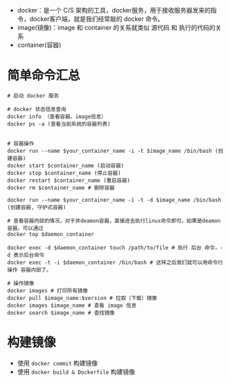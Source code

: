 * docker：是一个 C/S 架构的工具，docker服务，用于接收服务器发来的指令，docker客户端，就是我们经常敲的 docker 命令。
* image(镜像)：image 和 container 的关系就类似 源代码 和 执行的代码的关系
* container(容器)

# 简单命令汇总

```shell
# 启动 docker 服务

# docker 状态信息查询
docker info （查看容器，image信息）
docker ps -a (查看当前系统的容器列表)


# 容器操作
docker run --name $your_container_name -i -t $image_name /bin/bash (创建容器)
docker start $container_name (启动容器)
docker stop $container_name (停止容器)
docker restart $container_name (重启容器)
docker rm $container_name # 删除容器

docker run --name $your_container_name -i -t -d $image_name /bin/bash (创建容器, 守护式容器)

# 查看容器内部的情况，对于非deamon容器，直接进去执行linux命令即可。如果是deamon容器，可以通过
docker top $daemon_container

docker exec -d $daemon_container touch /path/to/file # 执行 后台 命令，-d 表示后台命令
docker exec -t -i $daemon_container /bin/bash # 这样之后我们就可以用命令行操作 容器内部了。

# 操作镜像
docker images # 打印所有镜像
docker pull $image_name:$version # 拉取（下载）镜像
docker images $image_name # 查看 image 信息
docker search $image_name # 查找镜像
```

# 构建镜像
* 使用 `docker commit` 构建镜像
* 使用 `docker build & Dockerfile` 构建镜像
